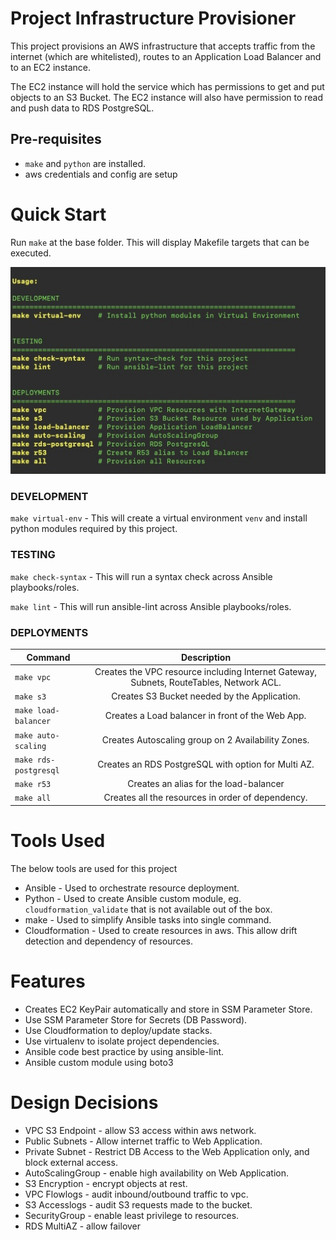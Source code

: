# Project Infrastructure Provisioner

This project provisions an AWS infrastructure that accepts traffic from the internet (which are whitelisted), routes to an Application Load Balancer and to an EC2 instance.

The EC2 instance will hold the service which has permissions to get and put objects to an S3 Bucket. The EC2 instance will also have permission to read and push data to RDS PostgreSQL.

## Pre-requisites
- `make` and `python` are installed.
- aws credentials and config are setup

# Quick Start

Run `make` at the base folder. This will display Makefile targets that can be executed.

![alt text](https://github.com/LydellManganti/infra-provisioner/raw/master/assets/makefile.jpg)

### DEVELOPMENT
`make virtual-env` - This will create a virtual environment `venv` and install python modules required by this project.

### TESTING
`make check-syntax` - This will run a syntax check across Ansible playbooks/roles.

`make lint` - This will run ansible-lint across Ansible playbooks/roles.

### DEPLOYMENTS
|Command              | Description                                                                            |
| --------------------|:--------------------------------------------------------------------------------------:|
|`make vpc`           | Creates the VPC resource including Internet Gateway, Subnets, RouteTables, Network ACL.|
|`make s3`            | Creates S3 Bucket needed by the Application.                                           |
|`make load-balancer` | Creates a Load balancer in front of the Web App.                                       |
|`make auto-scaling`  | Creates Autoscaling group on 2 Availability Zones.                                     |
|`make rds-postgresql`| Creates an RDS PostgreSQL with option for Multi AZ.                                    |
|`make r53`           | Creates an alias for the load-balancer                                                 |
|`make all`           | Creates all the resources in order of dependency.                                      |

# Tools Used
The below tools are used for this project
- Ansible - Used to orchestrate resource deployment.
- Python - Used to create Ansible custom module, eg. `cloudformation_validate` that is not available out of the box.
- make - Used to simplify Ansible tasks into single command.
- Cloudformation - Used to create resources in aws. This allow drift detection and dependency of resources.

# Features
- Creates EC2 KeyPair automatically and store in SSM Parameter Store.
- Use SSM Parameter Store for Secrets (DB Password).
- Use Cloudformation to deploy/update stacks.
- Use virtualenv to isolate project dependencies.
- Ansible code best practice by using ansible-lint.
- Ansible custom module using boto3

# Design Decisions
- VPC S3 Endpoint - allow S3 access within aws network.
- Public Subnets - Allow internet traffic to Web Application.
- Private Subnet - Restrict DB Access to the Web Application only, and block external access.
- AutoScalingGroup - enable high availability on Web Application.
- S3 Encryption - encrypt objects at rest.
- VPC Flowlogs - audit inbound/outbound traffic to vpc.
- S3 Accesslogs - audit S3 requests made to the bucket.
- SecurityGroup - enable least privilege to resources.
- RDS MultiAZ - allow failover
